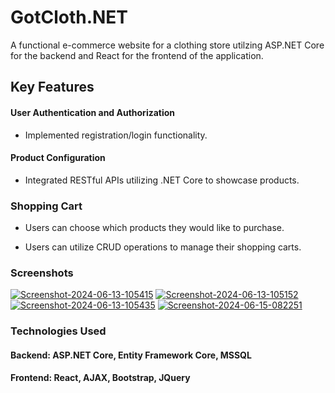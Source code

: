 
# GotCloth.NET

A functional e-commerce website for a clothing store utilzing ASP.NET Core for the backend and React for the frontend of the application.

## Key Features

#### User Authentication and Authorization
- Implemented registration/login functionality.

#### Product Configuration
- Integrated RESTful APIs utilizing .NET Core to showcase products.

### Shopping Cart
- Users can choose which products they would like to purchase.

- Users can utilize CRUD operations to manage their shopping carts.

### Screenshots

<a href='https://postimg.cc/bSdZ5qFh' target='_blank'><img src='https://i.postimg.cc/bSdZ5qFh/Screenshot-2024-06-13-105415.png' border='0' alt='Screenshot-2024-06-13-105415'/></a>
<a href='https://postimg.cc/0KJwQ8GC' target='_blank'><img src='https://i.postimg.cc/0KJwQ8GC/Screenshot-2024-06-13-105152.png' border='0' alt='Screenshot-2024-06-13-105152'/></a>
<a href='https://postimg.cc/rKXJrbdp' target='_blank'><img src='https://i.postimg.cc/rKXJrbdp/Screenshot-2024-06-13-105435.png' border='0' alt='Screenshot-2024-06-13-105435'/></a>
<a href='https://postimg.cc/0MvtTGyh' target='_blank'><img src='https://i.postimg.cc/0MvtTGyh/Screenshot-2024-06-15-082251.png' border='0' alt='Screenshot-2024-06-15-082251'/></a>
### Technologies Used
#### Backend: ASP.NET Core, Entity Framework Core, MSSQL

#### Frontend: React, AJAX, Bootstrap, JQuery 